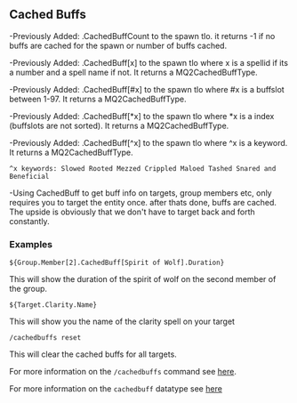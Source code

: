## Cached Buffs


-Previously Added: .CachedBuffCount to the spawn tlo. it returns -1 if no buffs are cached for the spawn or number of buffs cached.

-Previously Added: .CachedBuff[x] to the spawn tlo where x is a spellid if its a number and a spell name if not. It returns a MQ2CachedBuffType.

-Previously Added: .CachedBuff[\#x] to the spawn tlo where \#x is a buffslot between 1-97. It returns a MQ2CachedBuffType.

-Previously Added: .CachedBuff[\*x] to the spawn tlo where \*x is a index (buffslots are not sorted). It returns a MQ2CachedBuffType.

-Previously Added: .CachedBuff[^x] to the spawn tlo where ^x is a keyword. It returns a MQ2CachedBuffType.

`^x keywords: Slowed Rooted Mezzed Crippled Maloed Tashed Snared and Beneficial`

-Using CachedBuff to get buff info on targets, group members etc, only requires you to target the entity once. after thats done, buffs are cached. The upside is obviously that we don't have to target back and forth constantly.

### Examples

`${Group.Member[2].CachedBuff[Spirit of Wolf].Duration}`

This will show the duration of the spirit of wolf on the second member of the group.

`${Target.Clarity.Name}`

This will show you the name of the clarity spell on your target

`/cachedbuffs reset`

This will clear the cached buffs for all targets.

For more information on the `/cachedbuffs` command see [here](../../../reference/commands/cachedbuffs/).

For more information on the `cachedbuff` datatype see [here](../../../reference/data-types/datatype-cachedbuff/)
